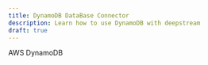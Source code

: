 ```yaml
---
title: DynamoDB DataBase Connector
description: Learn how to use DynamoDB with deepstream
draft: true
---
```


AWS DynamoDB